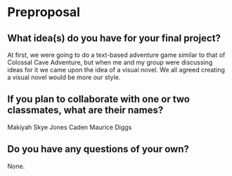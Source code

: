 # Preproposal

## What idea(s) do you have for your final project?

At first, we were going to do a text-based adventure game similar to that of Colossal Cave Adventure, but when me and my group were discussing ideas for it we came upon the idea of a visual novel. We all agreed creating a visual novel would be more our style. 

## If you plan to collaborate with one or two classmates, what are their names?

Makiyah Skye Jones
Caden Maurice Diggs


## Do you have any questions of your own?

None. 
